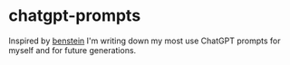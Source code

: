 # chatgpt-prompts
Inspired by [benstein](https://github.com/benstein/chatgpt-prompts/blob/main/README.md) I'm writing down my most use ChatGPT prompts for myself and for future generations.
